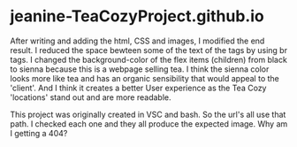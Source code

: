 # jeanine-TeaCozyProject.github.io

After writing and adding the html, CSS and images, I modified the end result.
I reduced the space bewteen some of the text of the <h> tags by using br tags. I changed the background-color of the flex items (children) from black to sienna because this is a webpage selling tea.  I think the sienna color looks more like tea and has an organic sensibility that would appeal to the 'client'.
And I think it creates a better User experience as the Tea Cozy 'locations' stand out and are more readable.
  
This project was originally created in VSC and bash.  So the url's all use that path.  I checked each one and they all produce the expected image.
Why am I getting a 404?

